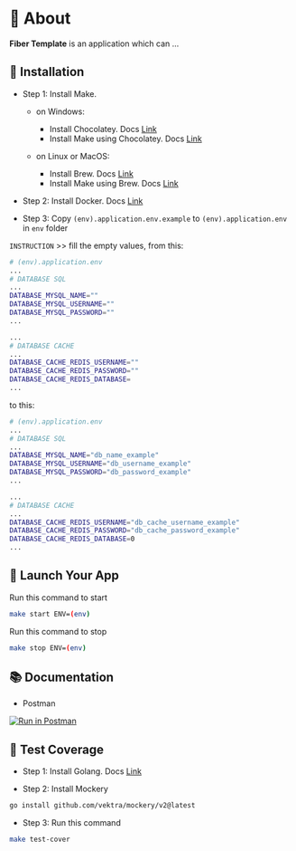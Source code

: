 # 📖 About

**Fiber Template** is an application which can ...

## 📝 Installation

- Step 1: Install Make.

  - on Windows:

    - Install Chocolatey. Docs [Link](https://chocolatey.org/install)
    - Install Make using Chocolatey. Docs [Link](https://community.chocolatey.org/packages/make)

  - on Linux or MacOS:

    - Install Brew. Docs [Link](https://brew.sh/)
    - Install Make using Brew. Docs [Link](https://formulae.brew.sh/formula/make)

- Step 2: Install Docker. Docs [Link](https://docs.docker.com/get-docker/)

- Step 3: Copy `(env).application.env.example` to `(env).application.env` in `env` folder

`INSTRUCTION` >> fill the empty values, from this:

```bash
# (env).application.env
...
# DATABASE SQL
...
DATABASE_MYSQL_NAME=""
DATABASE_MYSQL_USERNAME=""
DATABASE_MYSQL_PASSWORD=""
...

...
# DATABASE CACHE
...
DATABASE_CACHE_REDIS_USERNAME=""
DATABASE_CACHE_REDIS_PASSWORD=""
DATABASE_CACHE_REDIS_DATABASE=
...
```

to this:

```bash
# (env).application.env
...
# DATABASE SQL
...
DATABASE_MYSQL_NAME="db_name_example"
DATABASE_MYSQL_USERNAME="db_username_example"
DATABASE_MYSQL_PASSWORD="db_password_example"
...

...
# DATABASE CACHE
...
DATABASE_CACHE_REDIS_USERNAME="db_cache_username_example"
DATABASE_CACHE_REDIS_PASSWORD="db_cache_password_example"
DATABASE_CACHE_REDIS_DATABASE=0
...
```

## 🚀 Launch Your App

Run this command to start

```bash
make start ENV=(env)
```

Run this command to stop

```bash
make stop ENV=(env)
```

## 📚 Documentation

- Postman

[![Run in Postman](https://run.pstmn.io/button.svg)](https://www.postman.com/rodericusifo/workspace/my-public-workspace/collection/10344918-27d85a45-7c41-4b84-9a31-9af5ab1e7a87?action=share&creator=10344918)

## 🧪 Test Coverage

- Step 1: Install Golang. Docs [Link](https://go.dev/doc/install)

- Step 2: Install Mockery

```bash
go install github.com/vektra/mockery/v2@latest
```

- Step 3: Run this command

```bash
make test-cover
```
